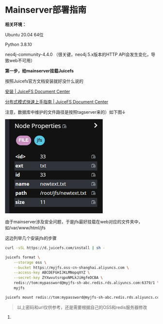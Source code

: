 # Mainserver部署指南

**相关环境：**

Ubuntu  20.04 64位

Python 3.8.10

neo4j-community-4.4.0 （很关键，neo4j 5.x版本的HTTP API会发生变化，导致web不可用）

**第一步，给mainserver挂载Juicefs**

按照Juicefs官方文档安装就好没什么说的

[安装 | JuiceFS Document Center](https://juicefs.com/docs/zh/community/installation)

[分布式模式快速上手指南 | JuiceFS Document Center](https://juicefs.com/docs/zh/community/getting-started/for_distributed)

注意，数据库中维护的文件路径是按照tagserver来的）如下图↓

![image-20230530200627473](./%E9%83%A8%E7%BD%B2%E6%8C%87%E5%8D%97.assets/image-20230530200627473.png)

由于mainserver涉及安全问题，于是jfs最好挂载在web对应的文件夹中，如/var/www/html/jfs

这边列举几个安装jfs的步骤

```bash
curl -sSL https://d.juicefs.com/install | sh -
```

```bash
juicefs format \
    --storage oss \
    --bucket https://myjfs.oss-cn-shanghai.aliyuncs.com \
    --access-key ABCDEFGHIJKLMNopqXYZ \
    --secret-key ZYXwvutsrqpoNMLkJiHgfeDCBA \
    redis://tom:mypassword@myjfs-sh-abc.redis.rds.aliyuncs.com:6379/1 \
    myjfs
```

```bash
juicefs mount redis://tom:mypassword@myjfs-sh-abc.redis.rds.aliyuncs.com:6379/1 ~/jfs
```

> 以上密码和url仅供参考，还是需要根据自己的OSS和redis服务器修改

1. 